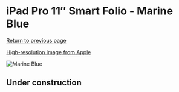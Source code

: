 # iPad Pro 11″ Smart Folio - Marine Blue

[Return to previous page](/ipad_pro4)

[High-resolution image from Apple](https://store.storeimages.cdn-apple.com/8756/as-images.apple.com/is/MQDV3?wid=4500&hei=4500&fmt=png)

<div style="width: 512px"><img src="/almost_uncompressed/MQDV3.webp" alt="Marine Blue"></div>

## Under construction
